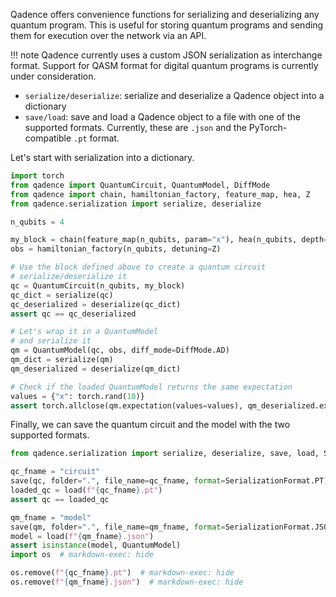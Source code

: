 Qadence offers convenience functions for serializing and deserializing any
quantum program. This is useful for storing quantum programs and
sending them for execution over the network via an API.

!!! note
    Qadence currently uses a custom JSON serialization as interchange format. Support for QASM
    format for digital quantum programs is currently under consideration.

* `serialize/deserialize`: serialize and deserialize a Qadence object into a dictionary
* `save/load`: save and load a Qadence object to a file with one of the supported
  formats. Currently, these are `.json` and the PyTorch-compatible `.pt` format.

Let's start with serialization into a dictionary.

```python exec="on" source="material-block" session="seralize_2"
import torch
from qadence import QuantumCircuit, QuantumModel, DiffMode
from qadence import chain, hamiltonian_factory, feature_map, hea, Z
from qadence.serialization import serialize, deserialize

n_qubits = 4

my_block = chain(feature_map(n_qubits, param="x"), hea(n_qubits, depth=2))
obs = hamiltonian_factory(n_qubits, detuning=Z)

# Use the block defined above to create a quantum circuit
# serialize/deserialize it
qc = QuantumCircuit(n_qubits, my_block)
qc_dict = serialize(qc)
qc_deserialized = deserialize(qc_dict)
assert qc == qc_deserialized

# Let's wrap it in a QuantumModel
# and serialize it
qm = QuantumModel(qc, obs, diff_mode=DiffMode.AD)
qm_dict = serialize(qm)
qm_deserialized = deserialize(qm_dict)

# Check if the loaded QuantumModel returns the same expectation
values = {"x": torch.rand(10)}
assert torch.allclose(qm.expectation(values=values), qm_deserialized.expectation(values=values))
```


Finally, we can save the quantum circuit and the model with the two supported formats.

```python exec="on" source="material-block" session="seralize_2"
from qadence.serialization import serialize, deserialize, save, load, SerializationFormat

qc_fname = "circuit"
save(qc, folder=".", file_name=qc_fname, format=SerializationFormat.PT)
loaded_qc = load(f"{qc_fname}.pt")
assert qc == loaded_qc

qm_fname = "model"
save(qm, folder=".", file_name=qm_fname, format=SerializationFormat.JSON)
model = load(f"{qm_fname}.json")
assert isinstance(model, QuantumModel)
import os  # markdown-exec: hide

os.remove(f"{qc_fname}.pt")  # markdown-exec: hide
os.remove(f"{qm_fname}.json")  # markdown-exec: hide
```
